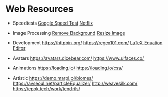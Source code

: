 # Web Resources

* Speedtests
[Google Speed Test](https://fiber.google.com/speedtest/)
[Netflix](https://fast.com/)

* Image Processing
[Remove Background](https://www.remove.bg/)
[Resize Image](https://resizeimage.net/)

* Development
https://httpbin.org/
https://regex101.com/
[LaTeX Equation Editor](https://editor.codecogs.com/)

* Avatars
https://avatars.dicebear.com/
https://www.uifaces.co/

* Animations
https://loading.io/
https://loading.io/css/

* Artistic
https://demo.marpi.pl/biomes/
https://avseoul.net/particleEqualizer/
http://weavesilk.com/
https://epok.tech/work/tendrils/
